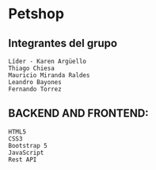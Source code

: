 # Petshop

## Integrantes del grupo

    Líder - Karen Argüello
    Thiago Chiesa
    Mauricio Miranda Raldes
    Leandro Bayones
    Fernando Torrez
    
## BACKEND AND FRONTEND:

    HTML5
    CSS3
    Bootstrap 5
    JavaScript
    Rest API
